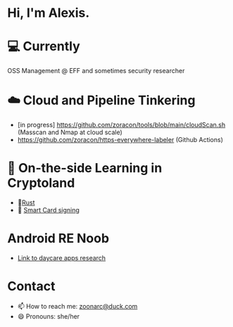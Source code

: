 # Hi, I'm Alexis.

# 💻 Currently
OSS Management @ EFF and sometimes security researcher

# ☁️ Cloud and Pipeline Tinkering
- [in progress] https://github.com/zoracon/tools/blob/main/cloudScan.sh (Masscan and Nmap at cloud scale)
- https://github.com/zoracon/https-everywhere-labeler (Github Actions)

# :key: On-the-side Learning in Cryptoland
- 🦀[Rust](https://github.com/zoracon/rust-crypto)
- :lock_with_ink_pen: [Smart Card signing](https://github.com/zoracon/tools/blob/main/smartcard_signing.sh)

# Android RE Noob
- [Link to daycare apps research](https://www.eff.org/deeplinks/2022/06/daycare-apps-are-dangerously-insecure)

# Contact
- 📫 How to reach me: zoonarc@duck.com
- 😄 Pronouns: she/her
